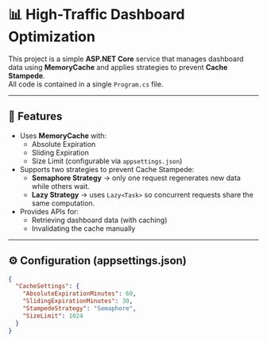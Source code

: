 ﻿# 📊 High-Traffic Dashboard Optimization

This project is a simple **ASP.NET Core** service that manages dashboard data using **MemoryCache** and applies strategies to prevent **Cache Stampede**.  
All code is contained in a single `Program.cs` file.  

---

## 🚀 Features
- Uses **MemoryCache** with:
  - Absolute Expiration  
  - Sliding Expiration  
  - Size Limit (configurable via `appsettings.json`)  
- Supports two strategies to prevent Cache Stampede:
  - **Semaphore Strategy** → only one request regenerates new data while others wait.  
  - **Lazy Strategy** → uses `Lazy<Task>` so concurrent requests share the same computation.  
- Provides APIs for:
  - Retrieving dashboard data (with caching)  
  - Invalidating the cache manually  

---

## ⚙️ Configuration (appsettings.json)
```json
{
  "CacheSettings": {
    "AbsoluteExpirationMinutes": 60,
    "SlidingExpirationMinutes": 30,
    "StampedeStrategy": "Semaphore",
    "SizeLimit": 1024
  }
}
